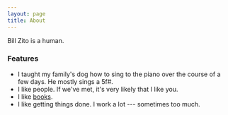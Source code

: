 ```yaml
---
layout: page
title: About
---
```


Bill Zito is a human.

### Features

- I taught my family's dog how to sing to the piano over the course of a few days. He mostly sings a 5f#.
- I like people. If we've met, it's very likely that I like you.
- I like [books](https://www.goodreads.com/review/list/107138592-bill-zito?order=d&ref=nav_mybooks&shelf=read&sort=rating).
- I like getting things done. I work a lot --- sometimes too much.

